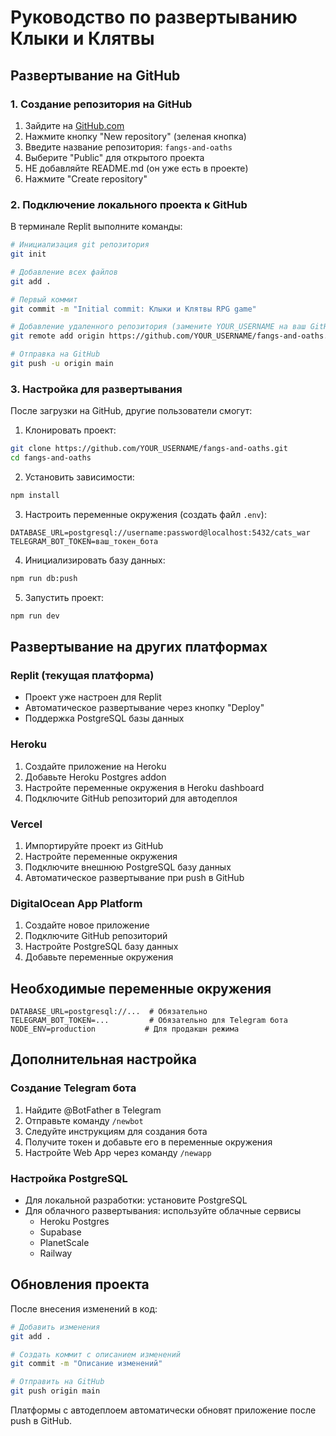 # Руководство по развертыванию Клыки и Клятвы

## Развертывание на GitHub

### 1. Создание репозитория на GitHub

1. Зайдите на [GitHub.com](https://github.com)
2. Нажмите кнопку "New repository" (зеленая кнопка)
3. Введите название репозитория: `fangs-and-oaths`
4. Выберите "Public" для открытого проекта
5. НЕ добавляйте README.md (он уже есть в проекте)
6. Нажмите "Create repository"

### 2. Подключение локального проекта к GitHub

В терминале Replit выполните команды:

```bash
# Инициализация git репозитория
git init

# Добавление всех файлов
git add .

# Первый коммит
git commit -m "Initial commit: Клыки и Клятвы RPG game"

# Добавление удаленного репозитория (замените YOUR_USERNAME на ваш GitHub username)
git remote add origin https://github.com/YOUR_USERNAME/fangs-and-oaths.git

# Отправка на GitHub
git push -u origin main
```

### 3. Настройка для развертывания

После загрузки на GitHub, другие пользователи смогут:

1. Клонировать проект:
```bash
git clone https://github.com/YOUR_USERNAME/fangs-and-oaths.git
cd fangs-and-oaths
```

2. Установить зависимости:
```bash
npm install
```

3. Настроить переменные окружения (создать файл `.env`):
```
DATABASE_URL=postgresql://username:password@localhost:5432/cats_war
TELEGRAM_BOT_TOKEN=ваш_токен_бота
```

4. Инициализировать базу данных:
```bash
npm run db:push
```

5. Запустить проект:
```bash
npm run dev
```

## Развертывание на других платформах

### Replit (текущая платформа)
- Проект уже настроен для Replit
- Автоматическое развертывание через кнопку "Deploy"
- Поддержка PostgreSQL базы данных

### Heroku
1. Создайте приложение на Heroku
2. Добавьте Heroku Postgres addon
3. Настройте переменные окружения в Heroku dashboard
4. Подключите GitHub репозиторий для автодеплоя

### Vercel
1. Импортируйте проект из GitHub
2. Настройте переменные окружения
3. Подключите внешнюю PostgreSQL базу данных
4. Автоматическое развертывание при push в GitHub

### DigitalOcean App Platform
1. Создайте новое приложение
2. Подключите GitHub репозиторий
3. Настройте PostgreSQL базу данных
4. Добавьте переменные окружения

## Необходимые переменные окружения

```
DATABASE_URL=postgresql://...  # Обязательно
TELEGRAM_BOT_TOKEN=...         # Обязательно для Telegram бота
NODE_ENV=production           # Для продакшн режима
```

## Дополнительная настройка

### Создание Telegram бота
1. Найдите @BotFather в Telegram
2. Отправьте команду `/newbot`
3. Следуйте инструкциям для создания бота
4. Получите токен и добавьте его в переменные окружения
5. Настройте Web App через команду `/newapp`

### Настройка PostgreSQL
- Для локальной разработки: установите PostgreSQL
- Для облачного развертывания: используйте облачные сервисы
  - Heroku Postgres
  - Supabase
  - PlanetScale
  - Railway

## Обновления проекта

После внесения изменений в код:

```bash
# Добавить изменения
git add .

# Создать коммит с описанием изменений
git commit -m "Описание изменений"

# Отправить на GitHub
git push origin main
```

Платформы с автодеплоем автоматически обновят приложение после push в GitHub.